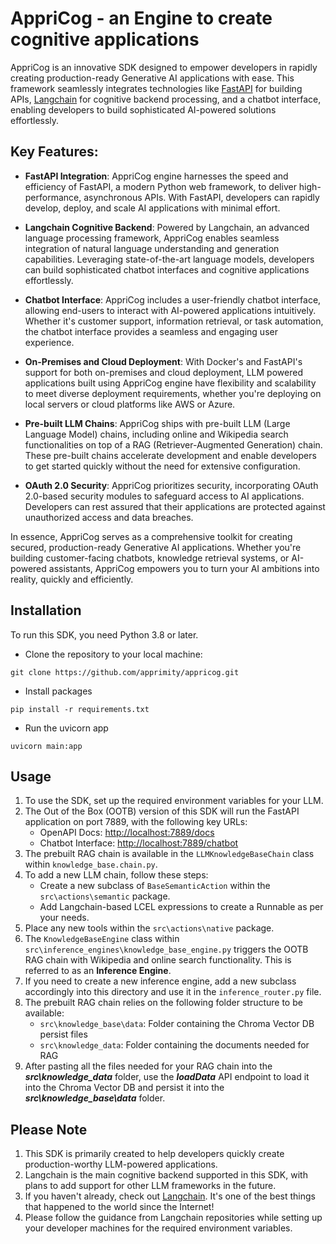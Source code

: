 # AppriCog - an Engine to create cognitive applications 

AppriCog is an innovative SDK designed to empower developers in rapidly creating production-ready Generative AI applications with ease. This framework seamlessly integrates technologies like [FastAPI](https://github.com/tiangolo/fastapi) for building APIs, [Langchain](https://github.com/langchain-ai/langchain) for cognitive backend processing, and a chatbot interface, enabling developers to build sophisticated AI-powered solutions effortlessly.

## Key Features:

- **FastAPI Integration**: AppriCog engine harnesses the speed and efficiency of FastAPI, a modern Python web framework, to deliver high-performance, asynchronous APIs. With FastAPI, developers can rapidly develop, deploy, and scale AI applications with minimal effort.

- **Langchain Cognitive Backend**: Powered by Langchain, an advanced language processing framework, AppriCog enables seamless integration of natural language understanding and generation capabilities. Leveraging state-of-the-art language models, developers can build sophisticated chatbot interfaces and cognitive applications effortlessly.

- **Chatbot Interface**: AppriCog includes a user-friendly chatbot interface, allowing end-users to interact with AI-powered applications intuitively. Whether it's customer support, information retrieval, or task automation, the chatbot interface provides a seamless and engaging user experience.

- **On-Premises and Cloud Deployment**: With Docker's and FastAPI's support for both on-premises and cloud deployment, LLM powered applications built using AppriCog engine have flexibility and scalability to meet diverse deployment requirements, whether you're deploying on local servers or cloud platforms like AWS or Azure.

- **Pre-built LLM Chains**: AppriCog ships with pre-built LLM (Large Language Model) chains, including online and Wikipedia search functionalities on top of a RAG (Retriever-Augmented Generation) chain. These pre-built chains accelerate development and enable developers to get started quickly without the need for extensive configuration.

- **OAuth 2.0 Security**: AppriCog prioritizes security, incorporating OAuth 2.0-based security modules to safeguard access to AI applications. Developers can rest assured that their applications are protected against unauthorized access and data breaches.

In essence, AppriCog serves as a comprehensive toolkit for creating secured, production-ready Generative AI applications. Whether you're building customer-facing chatbots, knowledge retrieval systems, or AI-powered assistants, AppriCog empowers you to turn your AI ambitions into reality, quickly and efficiently.

## Installation

To run this SDK, you need Python 3.8 or later.

* Clone the repository to your local machine:

```
git clone https://github.com/apprimity/appricog.git
```

* Install packages

```
pip install -r requirements.txt
```

* Run the uvicorn app

```
uvicorn main:app
```

## Usage

1. To use the SDK, set up the required environment variables for your LLM.
2. The Out of the Box (OOTB) version of this SDK will run the FastAPI application on port 7889, with the following key URLs:
    - OpenAPI Docs: [http://localhost:7889/docs](http://localhost:7889/docs)
    - Chatbot Interface: [http://localhost:7889/chatbot](http://localhost:7889/chatbot)
3. The prebuilt RAG chain is available in the `LLMKnowledgeBaseChain` class within `knowledge_base.chain.py`.
4. To add a new LLM chain, follow these steps:
   - Create a new subclass of `BaseSemanticAction` within the `src\actions\semantic` package.
   - Add Langchain-based LCEL expressions to create a Runnable as per your needs.
5. Place any new tools within the `src\actions\native` package.
6. The `KnowledgeBaseEngine` class within `src\inference_engines\knowledge_base_engine.py` triggers the OOTB RAG chain with Wikipedia and online search functionality. This is referred to as an **Inference Engine**.
7. If you need to create a new inference engine, add a new subclass accordingly into this directory and use it in the `inference_router.py` file.
8. The prebuilt RAG chain relies on the following folder structure to be available:
   - `src\knowledge_base\data`: Folder containing the Chroma Vector DB persist files
   - `src\knowledge_data`: Folder containing the documents needed for RAG
9. After pasting all the files needed for your RAG chain into the **_src\knowledge_data_** folder, use the **_loadData_** API endpoint to load it into the Chroma Vector DB and persist it into the **_src\knowledge_base\data_** folder.

## Please Note

1. This SDK is primarily created to help developers quickly create production-worthy LLM-powered applications.
2. Langchain is the main cognitive backend supported in this SDK, with plans to add support for other LLM frameworks in the future.
3. If you haven't already, check out [Langchain](https://github.com/langchain-ai/langchain). It's one of the best things that happened to the world since the Internet!
4. Please follow the guidance from Langchain repositories while setting up your developer machines for the required environment variables.
   
